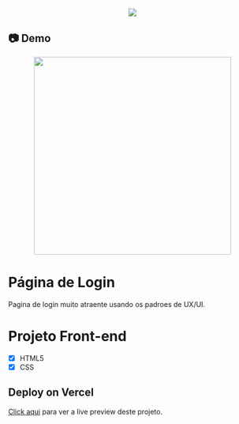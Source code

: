 <h1 align="center"><img src="https://user-images.githubusercontent.com/53831498/135899352-1463af04-5098-4741-bc8a-78c0877e1f96.png"></h1>

## :camera: Demo

<div align="center" >
  <img src="https://github.com/FelipeMaximus/page-login2/assets/53831498/590633de-4844-4ee6-9efd-81db1ce6c3d8"height="400">
</div>

# Página de Login
Pagina de login muito atraente usando os padroes de UX/UI.

# Projeto Front-end

  - [x] HTML5
  - [x] CSS

## Deploy on Vercel

[Click aqui](https://felipemaximus.github.io/page-login2/) para ver a live preview deste projeto.

